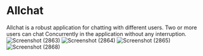 # Allchat

Allchat is a robust application for chatting with different users. Two or more users can chat Concurrently in the
application without any interruption.
![Screenshot (2863)](https://github.com/Aman2907/REALTIME-CHAT-APPLICATION/assets/74008888/bdb46bec-3895-4023-9d7f-e1dc97742554)
![Screenshot (2864)](https://github.com/Aman2907/REALTIME-CHAT-APPLICATION/assets/74008888/f9d21621-44b9-46a3-afdb-74181d7dbff2)
![Screenshot (2865)](https://github.com/Aman2907/REALTIME-CHAT-APPLICATION/assets/74008888/7d5ee648-3dc0-404b-beb1-d20aefd28e3f)
![Screenshot (2868)](https://github.com/Aman2907/REALTIME-CHAT-APPLICATION/assets/74008888/07605f99-3058-4703-b4ee-83df2cf0730c)
